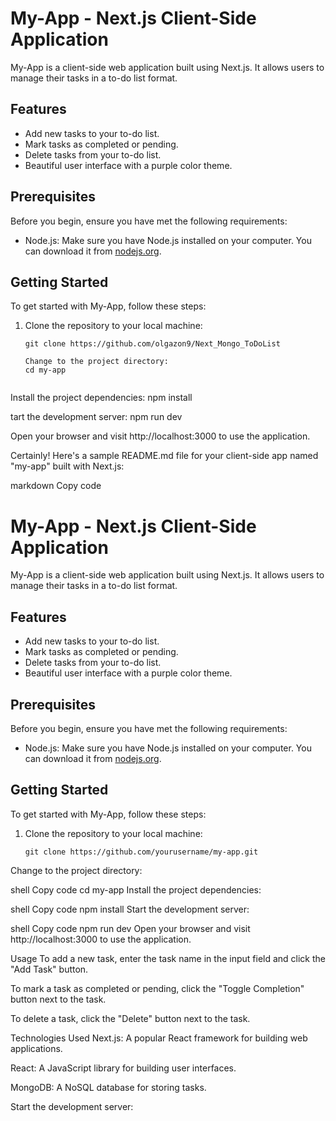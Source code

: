 # My-App - Next.js Client-Side Application

My-App is a client-side web application built using Next.js. It allows users to manage their tasks in a to-do list format.

## Features

- Add new tasks to your to-do list.
- Mark tasks as completed or pending.
- Delete tasks from your to-do list.
- Beautiful user interface with a purple color theme.

## Prerequisites

Before you begin, ensure you have met the following requirements:


- Node.js: Make sure you have Node.js installed on your computer. You can download it from [nodejs.org](https://nodejs.org/).

## Getting Started

To get started with My-App, follow these steps:

1. Clone the repository to your local machine:

   ```shell
   git clone https://github.com/olgazon9/Next_Mongo_ToDoList

   Change to the project directory:
   cd my-app


Install the project dependencies:
npm install

tart the development server:
npm run dev

Open your browser and visit http://localhost:3000 to use the application.



Certainly! Here's a sample README.md file for your client-side app named "my-app" built with Next.js:

markdown
Copy code
# My-App - Next.js Client-Side Application

My-App is a client-side web application built using Next.js. It allows users to manage their tasks in a to-do list format.

## Features

- Add new tasks to your to-do list.
- Mark tasks as completed or pending.
- Delete tasks from your to-do list.
- Beautiful user interface with a purple color theme.

## Prerequisites

Before you begin, ensure you have met the following requirements:

- Node.js: Make sure you have Node.js installed on your computer. You can download it from [nodejs.org](https://nodejs.org/).

## Getting Started

To get started with My-App, follow these steps:

1. Clone the repository to your local machine:

   ```shell
   git clone https://github.com/yourusername/my-app.git
Change to the project directory:

shell
Copy code
cd my-app
Install the project dependencies:

shell
Copy code
npm install
Start the development server:

shell
Copy code
npm run dev
Open your browser and visit http://localhost:3000 to use the application.

Usage
To add a new task, enter the task name in the input field and click the "Add Task" button.

To mark a task as completed or pending, click the "Toggle Completion" button next to the task.

To delete a task, click the "Delete" button next to the task.

Technologies Used
Next.js: A popular React framework for building web applications.

React: A JavaScript library for building user interfaces.

MongoDB: A NoSQL database for storing tasks.

Start the development server:
